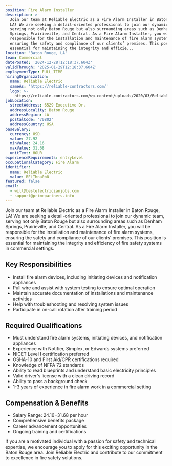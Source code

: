 ```yaml
---
position: Fire Alarm Installer
description: >-
  Join our team at Reliable Electric as a Fire Alarm Installer in Baton Rouge,
  LA! We are seeking a detail-oriented professional to join our dynamic team,
  serving not only Baton Rouge but also surrounding areas such as Denham
  Springs, Prairieville, and Central. As a Fire Alarm Installer, you will be
  responsible for the installation and maintenance of fire alarm systems,
  ensuring the safety and compliance of our clients’ premises. This position is
  essential for maintaining the integrity and efficie...
location: 'Baton Rouge, LA'
team: Commercial
datePosted: '2024-12-28T12:18:37.604Z'
validThrough: '2025-01-29T12:18:37.604Z'
employmentType: FULL_TIME
hiringOrganization:
  name: Reliable Electric
  sameAs: 'https://reliable-contractors.com/'
  logo: >-
    https://reliable-contractors.com/wp-content/uploads/2020/03/Reliable-Electric-Logo.jpg
jobLocation:
  streetAddress: 6529 Executive Dr.
  addressLocality: Baton Rouge
  addressRegion: LA
  postalCode: '70802'
  addressCountry: USA
baseSalary:
  currency: USD
  value: 27.92
  minValue: 24.16
  maxValue: 31.68
  unitText: HOUR
experienceRequirements: entryLevel
occupationalCategory: Fire Alarm
identifier:
  name: Reliable Electric
  value: RELIhna0b8
featured: false
email:
  - will@bestelectricianjobs.com
  - support@primepartners.info
---
```




Join our team at Reliable Electric as a Fire Alarm Installer in Baton Rouge, LA! We are seeking a detail-oriented professional to join our dynamic team, serving not only Baton Rouge but also surrounding areas such as Denham Springs, Prairieville, and Central. As a Fire Alarm Installer, you will be responsible for the installation and maintenance of fire alarm systems, ensuring the safety and compliance of our clients’ premises. This position is essential for maintaining the integrity and efficiency of fire safety systems in commercial settings.

## Key Responsibilities

- Install fire alarm devices, including initiating devices and notification appliances
- Pull wire and assist with system testing to ensure optimal operation
- Maintain accurate documentation of installations and maintenance activities
- Help with troubleshooting and resolving system issues
- Participate in on-call rotation after training period

## Required Qualifications

- Must understand fire alarm systems, initiating devices, and notification appliances
- Experience with Notifier, Simplex, or Edwards systems preferred
- NICET Level I certification preferred
- OSHA-10 and First Aid/CPR certifications required
- Knowledge of NFPA 72 standards
- Ability to read blueprints and understand basic electricity principles
- Valid driver's license with a clean driving record
- Ability to pass a background check
- 1-3 years of experience in fire alarm work in a commercial setting

## Compensation & Benefits

- Salary Range: $24.16-$31.68 per hour
- Comprehensive benefits package
- Career advancement opportunities
- Ongoing training and certifications

If you are a motivated individual with a passion for safety and technical expertise, we encourage you to apply for this exciting opportunity in the Baton Rouge area. Join Reliable Electric and contribute to our commitment to excellence in fire safety solutions.
